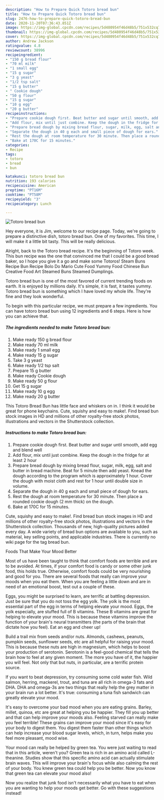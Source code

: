 ```yaml
---
description: "How to Prepare Quick Totoro bread bun"
title: "How to Prepare Quick Totoro bread bun"
slug: 2476-how-to-prepare-quick-totoro-bread-bun
date: 2020-11-20T07:36:43.851Z
image: https://img-global.cpcdn.com/recipes/5d480954f46d48b5/751x532cq70/totoro-bread-bun-recipe-main-photo.jpg
thumbnail: https://img-global.cpcdn.com/recipes/5d480954f46d48b5/751x532cq70/totoro-bread-bun-recipe-main-photo.jpg
cover: https://img-global.cpcdn.com/recipes/5d480954f46d48b5/751x532cq70/totoro-bread-bun-recipe-main-photo.jpg
author: Andrew Jackson
ratingvalue: 4.8
reviewcount: 38996
recipeingredient:
- "150 g bread flour"
- "70 ml milk"
- "1 small egg"
- "15 g sugar"
- "3 g yeast"
- "1/2 tsp salt"
- "15 g butter"
- " Cookie dough"
- "50 g flour"
- "15 g sugar"
- "10 g egg"
- "20 g butter"
recipeinstructions:
- "Prepare cookie dough first. Beat butter and sugar until smooth, add egg and blend well"
- "Add flour, mix until just combine. Keep the dough in the fridge for at least 2 hour"
- "Prepare bread dough by mixing bread flour, sugar, milk, egg, salt and butter in bread machine. Beat for 5 minute then add yeast. Knead the dough according to the program which is approximately 1 hour. Cover the dough with moist cloth and rest for 1 hour until double size in volume."
- "Separate the dough in 40 g each and small piece of dough for ears."
- "Rest the dough at room temperature for 30 minute. Then place a rounded cookie dough (2 mm thick) on the dough."
- "Bake at 170C for 15 minutes."
categories:
- Recipe
tags:
- totoro
- bread
- bun

katakunci: totoro bread bun 
nutrition: 193 calories
recipecuisine: American
preptime: "PT16M"
cooktime: "PT58M"
recipeyield: "3"
recipecategory: Lunch

---
```



![Totoro bread bun](https://img-global.cpcdn.com/recipes/5d480954f46d48b5/751x532cq70/totoro-bread-bun-recipe-main-photo.jpg)

Hey everyone, it is Jim, welcome to our recipe page. Today, we're going to prepare a distinctive dish, totoro bread bun. One of my favorites. This time, I will make it a little bit tasty. This will be really delicious.

Alright, back to the Totoro bread recipe. It&#39;s the beginning of Totoro week. This bun recipe was the one that convinced me that I could be a good bread baker, so I hope you give it a go and make some Totoros! Steam Buns Recipe Bun Recipe Bolo Do Mario Cute Food Yummy Food Chinese Bun Creative Food Art Steamed Buns Steamed Dumplings.

Totoro bread bun is one of the most favored of current trending foods on earth. It is enjoyed by millions daily. It's simple, it is fast, it tastes yummy. Totoro bread bun is something which I have loved my whole life. They're fine and they look wonderful.


To begin with this particular recipe, we must prepare a few ingredients. You can have totoro bread bun using 12 ingredients and 6 steps. Here is how you can achieve that.

<!--inarticleads1-->

##### The ingredients needed to make Totoro bread bun:

1. Make ready 150 g bread flour
1. Make ready 70 ml milk
1. Make ready 1 small egg
1. Make ready 15 g sugar
1. Take 3 g yeast
1. Make ready 1/2 tsp salt
1. Prepare 15 g butter
1. Make ready  Cookie dough
1. Make ready 50 g flour
1. Get 15 g sugar
1. Make ready 10 g egg
1. Make ready 20 g butter


This Totoro Bread Bun has little face and whiskers on in. I think it would be great for phone keychains. Cute, squishy and easy to make!. Find bread bun stock images in HD and millions of other royalty-free stock photos, illustrations and vectors in the Shutterstock collection. 

<!--inarticleads2-->

##### Instructions to make Totoro bread bun:

1. Prepare cookie dough first. Beat butter and sugar until smooth, add egg and blend well
1. Add flour, mix until just combine. Keep the dough in the fridge for at least 2 hour
1. Prepare bread dough by mixing bread flour, sugar, milk, egg, salt and butter in bread machine. Beat for 5 minute then add yeast. Knead the dough according to the program which is approximately 1 hour. Cover the dough with moist cloth and rest for 1 hour until double size in volume.
1. Separate the dough in 40 g each and small piece of dough for ears.
1. Rest the dough at room temperature for 30 minute. Then place a rounded cookie dough (2 mm thick) on the dough.
1. Bake at 170C for 15 minutes.


Cute, squishy and easy to make!. Find bread bun stock images in HD and millions of other royalty-free stock photos, illustrations and vectors in the Shutterstock collection. Thousands of new, high-quality pictures added every day. A wide variety of bread bun options are available to you, such as material, key selling points, and applicable industries. There is currently no wiki page for the tag bread bun. 

Foods That Make Your Mood Better


Most of us have been taught to think that comfort foods are terrible and are to be avoided. At times, if your comfort food is candy or some other junk food, this holds true. Otherwise, comfort foods could be very nourishing and good for you. There are several foods that really can improve your moods when you eat them. When you are feeling a little down and are in need of an emotional boost, test out a couple of these.

Eggs, you might be surprised to learn, are terrific at battling depression. Just be sure that you do not toss the egg yolk. The yolk is the most essential part of the egg in terms of helping elevate your mood. Eggs, the yolk especially, are stuffed full of B vitamins. These B vitamins are great for helping to elevate your mood. This is because these vitamins improve the function of your brain's neural transmitters (the parts of the brain that dictate how you feel). Eat an egg and cheer up!

Build a trail mix from seeds and/or nuts. Almonds, cashews, peanuts, pumpkin seeds, sunflower seeds, etc are all helpful for raising your mood. This is because these nuts are high in magnesium, which helps to boost your production of serotonin. Serotonin is a feel-good chemical that tells the brain how to feel at any given moment. The more you have of it, the happier you will feel. Not only that but nuts, in particular, are a terrific protein source.

If you want to beat depression, try consuming some cold water fish. Wild salmon, herring, mackerel, trout, and tuna are all rich in omega-3 fats and DHA. DHA and omega-3s are two things that really help the grey matter in your brain run a lot better. It's true: consuming a tuna fish sandwich can greatly elevate your mood. 

It's easy to overcome your bad mood when you are eating grains. Barley, millet, quinoa, etc are great at helping you be happier. They fill you up better and that can help improve your moods also. Feeling starved can really make you feel terrible! These grains can improve your mood since it's easy for your body to digest them. You digest them faster than other things which can help increase your blood sugar levels, which, in turn, helps make you feel more pleasant, mood wise.

Your mood can really be helped by green tea. You were just waiting to read that in this article, weren't you? Green tea is rich in an amino acid called L-theanine. Studies show that this specific amino acid can actually stimulate brain waves. This will improve your brain's focus while also calming the rest of your body. You knew green tea could help you be better. Now you know that green tea can elevate your mood also!

Now you realize that junk food isn't necessarily what you have to eat when you are wanting to help your moods get better. Go  with  these suggestions  instead!

